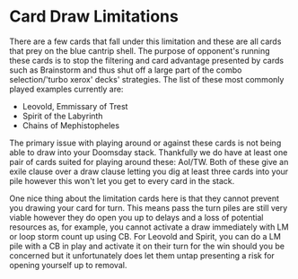 # Card Draw Limitations

There are a few cards that fall under this limitation and these
are all cards that prey on the blue cantrip shell. The purpose
of opponent's running these cards is to stop the filtering and card
advantage presented by cards such as Brainstorm and thus shut off a
large part of the combo selection/'turbo xerox' decks' strategies.
The list of these most commonly played examples currently are:  

- Leovold, Emmissary of Trest  
- Spirit of the Labyrinth  
- Chains of Mephistopheles  

The primary issue with playing around or against these cards is not being
able to draw into your Doomsday stack. Thankfully we do have at least one
pair of cards suited for playing around these: AoI/TW. Both of these give
an exile clause over a draw clause letting you dig at least three cards into
your pile however this won't let you get to every card in the stack.



One nice thing about the limitation cards here is that they cannot prevent you drawing
your card for turn. This means pass the turn piles are still very viable however they
do open you up to delays and a loss of potential resources as, for example, you cannot 
activate a draw immediately with LM or loop storm count up using CB. For Leovold and Spirit,
you can do a LM pile with a CB in play and activate it on their turn for the win should you
be concerned but it unfortunately does let them untap presenting a risk for opening yourself
up to removal.


